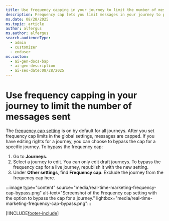 ```yaml
---
title: Use frequency capping in your journey to limit the number of messages sent
description: Frequency cap lets you limit messages in your journey to prevent customer fatigue. Learn how to set caps and bypass them when needed.
ms.date: 08/28/2025
ms.topic: article
author: alfergus
ms.author: alfergus
search.audienceType:
  - admin
  - customizer
  - enduser
ms.custom:
  - ai-gen-docs-bap
  - ai-gen-description
  - ai-seo-date:08/28/2025
---
```


# Use frequency capping in your journey to limit the number of messages sent

The [frequency cap setting](real-time-marketing-frequency-cap.md) is on by default for all journeys. After you set frequency cap limits in the global settings, messages are capped. If you have editing rights for a journey, you can choose to bypass the cap for a specific journey. To bypass the frequency cap:

1. Go to **Journeys**.
1. Select a journey to edit. You can only edit draft journeys. To bypass the frequency cap for a live journey, republish it with the new setting.
1. Under **Other settings**, find **Frequency cap**. Exclude the journey from the frequency cap here.

:::image type="content" source="media/real-time-marketing-frequency-cap-bypass.png" alt-text="Screenshot of the Frequency cap setting with the option to bypass the cap for a journey." lightbox="media/real-time-marketing-frequency-cap-bypass.png":::

[!INCLUDE[footer-include](./includes/footer-banner.md)]
